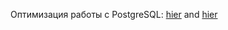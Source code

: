 Оптимизация работы с PostgreSQL: [hier](https://postgrespro.ru/docs/postgrespro/9.6/config-one-c) and [hier](https://its.1c.ru/db/metod8dev#content:5866:hdoc)
